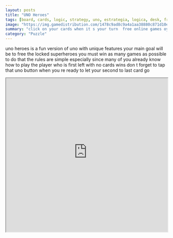 ```yaml
---
layout: posts
title: "UNO Heroes"
tags: [board, cards, logic, strategy, uno, estrategia, logica, desk, free, online, games, oyna, game, free, games, play, play, games]
image: "https://img.gamedistribution.com/1478c9ad8c9a4a1aa38880c871d10e96-512x384.jpeg"
summary: "click on your cards when it s your turn  free online games oyna game free games play play games"
category: "Puzzle"
---
```


uno heroes is a fun version of uno with unique features your main goal will be to free the locked superheroes you must win as many games as possible to do that the rules are simple especially since many of you already know how to play the player who is first left with no cards wins don t forget to tap that uno button when you re ready to let your second to last card go

<iframe width="100%" height="480px;" src="https://html5.gamedistribution.com/1478c9ad8c9a4a1aa38880c871d10e96/"></iframe>